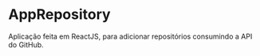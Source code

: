 # AppRepository
Aplicação feita em ReactJS, para adicionar repositórios consumindo a API do GitHub.

